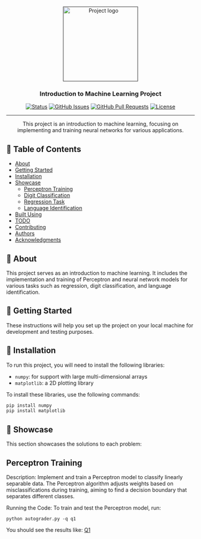 <p align="center">
  <a href="" rel="noopener">
    <img width=200px height=200px src="https://i.imgur.com/6wj0hh6.jpg" alt="Project logo">
  </a>
</p>

<h3 align="center">Introduction to Machine Learning Project</h3>

<div align="center">
  <a href=""><img src="https://img.shields.io/badge/status-active-success.svg" alt="Status"></a>
  <a href="https://github.com/yourusername/your-repo-name/issues"><img src="https://img.shields.io/github/issues/yourusername/your-repo-name.svg" alt="GitHub Issues"></a>
  <a href="https://github.com/yourusername/your-repo-name/pulls"><img src="https://img.shields.io/github/issues-pr/yourusername/your-repo-name.svg" alt="GitHub Pull Requests"></a>
  <a href="/LICENSE"><img src="https://img.shields.io/badge/license-MIT-blue.svg" alt="License"></a>
</div>

---

<p align="center">
  This project is an introduction to machine learning, focusing on implementing and training neural networks for various applications.
  <br> 
</p>

## 📝 Table of Contents
- [About](#about)
- [Getting Started](#getting_started)
- [Installation](#installation)
- [Showcase](#showcase)
  - [Perceptron Training](#q1)
  - [Digit Classification](#q2)
  - [Regression Task](#q3)
  - [Language Identification](#q4)
- [Built Using](#built_using)
- [TODO](../TODO.md)
- [Contributing](../CONTRIBUTING.md)
- [Authors](#authors)
- [Acknowledgments](#acknowledgement)

## 🧐 About <a name = "about"></a>
This project serves as an introduction to machine learning. It includes the implementation and training of Perceptron and neural network models for various tasks such as regression, digit classification, and language identification.

## 🏁 Getting Started <a name = "getting_started"></a>
These instructions will help you set up the project on your local machine for development and testing purposes.

## 🔧 Installation <a name = "installation"></a>
To run this project, you will need to install the following libraries:
- `numpy`: for support with large multi-dimensional arrays
- `matplotlib`: a 2D plotting library

To install these libraries, use the following commands:
```bash
pip install numpy
pip install matplotlib
```
## 🌟 Showcase <a name="showcase"></a>
This section showcases the solutions to each problem:
## Perceptron Training <a name="q1"></a>

Description: Implement and train a Perceptron model to classify linearly separable data. The Perceptron algorithm adjusts weights based on misclassifications during training, aiming to find a decision boundary that separates different classes.

Running the Code: To train and test the Perceptron model, run:
```bas
python autograder.py -q q1
```
You should see the results like:
[Q1](https://i.imgur.com/UkJuV0j.png)

